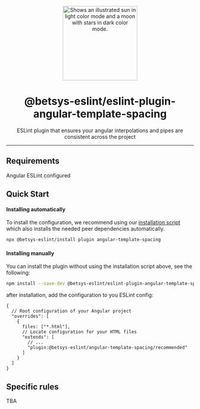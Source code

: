 <p align="center">
  <picture>
    <source media="(prefers-color-scheme: dark)" srcset="https://user-images.githubusercontent.com/19550608/189107427-33501040-d335-4081-a339-0532a88cc5be.svg">
    <source media="(prefers-color-scheme: light)" srcset="https://user-images.githubusercontent.com/19550608/189107408-a7845b2c-1256-4489-8de5-2891b60f7b16.svg">
    <img width="200px" alt="Shows an illustrated sun in light color mode and a moon with stars in dark color mode." src="https://user-images.githubusercontent.com/19550608/189107408-a7845b2c-1256-4489-8de5-2891b60f7b16.svg">
  </picture>
</p>
<h1 align="center">@betsys-eslint/eslint-plugin-angular-template-spacing</h1>
<p align="center">ESLint plugin that ensures your angular interpolations and pipes are consistent across the project</p>

---

## Requirements
Angular ESLint configured

## Quick Start

#### Installing automatically
To install the configuration, we recommend using our [installation script](https://github.com/betsys-com/betsys-eslint/tree/main/packages/install)
which also installs the needed peer dependencies automatically.
```bash
npx @betsys-eslint/install plugin angular-template-spacing
```

#### Installing manually
You can install the plugin without using the installation script above, see the following:
```bash
npm install --save-dev @betsys-eslint/eslint-plugin-angular-template-spacing
```

after installation, add the configuration to you ESLint config:
```json5
{
  // Root configuration of your Angular project
  "overrides": [
    {
      files: ["*.html"],
      // Locate configuration for your HTML files
      "extends": [
        // ...
        "plugin:@betsys-eslint/angular-template-spacing/recommended"
      ]
    }
  ]
}
```

## Specific rules

TBA
